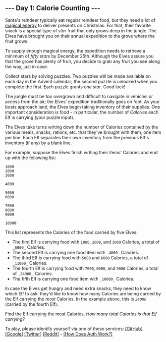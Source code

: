 ﻿## --- Day 1: Calorie Counting ---

Santa's reindeer typically eat regular reindeer food, but they need a lot of  [magical energy](https://adventofcode.com/2018/day/25) to deliver presents on Christmas. For that, their favorite snack is a special type of  _star_  fruit that only grows deep in the jungle. The Elves have brought you on their annual expedition to the grove where the fruit grows.

To supply enough magical energy, the expedition needs to retrieve a minimum of  _fifty stars_  by December 25th. Although the Elves assure you that the grove has plenty of fruit, you decide to grab any fruit you see along the way, just in case.

Collect stars by solving puzzles. Two puzzles will be made available on each day in the Advent calendar; the second puzzle is unlocked when you complete the first. Each puzzle grants  _one star_. Good luck!

The jungle must be too overgrown and difficult to navigate in vehicles or access from the air; the Elves' expedition traditionally goes on foot. As your boats approach land, the Elves begin taking inventory of their supplies. One important consideration is food - in particular, the number of  _Calories_  each Elf is carrying (your puzzle input).

The Elves take turns writing down the number of Calories contained by the various meals, snacks, rations,  etc.  that they've brought with them, one item per line. Each Elf separates their own inventory from the previous Elf's inventory (if any) by a blank line.

For example, suppose the Elves finish writing their items' Calories and end up with the following list:

```
1000
2000
3000

4000

5000
6000

7000
8000
9000

10000
```

This list represents the Calories of the food carried by five Elves:

-   The first Elf is carrying food with  `1000`,  `2000`, and  `3000`  Calories, a total of  `_6000_`  Calories.
-   The second Elf is carrying one food item with  `_4000_`  Calories.
-   The third Elf is carrying food with  `5000`  and  `6000`  Calories, a total of  `_11000_`  Calories.
-   The fourth Elf is carrying food with  `7000`,  `8000`, and  `9000`  Calories, a total of  `_24000_`  Calories.
-   The fifth Elf is carrying one food item with  `_10000_`  Calories.

In case the Elves get hungry and need extra snacks, they need to know which Elf to ask: they'd like to know how many Calories are being carried by the Elf carrying the  _most_  Calories. In the example above, this is  _`24000`_  (carried by the fourth Elf).

Find the Elf carrying the most Calories.  _How many total Calories is that Elf carrying?_

To play, please identify yourself via one of these services:
[[GitHub]](https://adventofcode.com/auth/github)  [[Google]](https://adventofcode.com/auth/google)  [[Twitter]](https://adventofcode.com/auth/twitter)  [[Reddit]](https://adventofcode.com/auth/reddit)  -  [[How Does Auth Work?]](https://adventofcode.com/about#faq_auth)